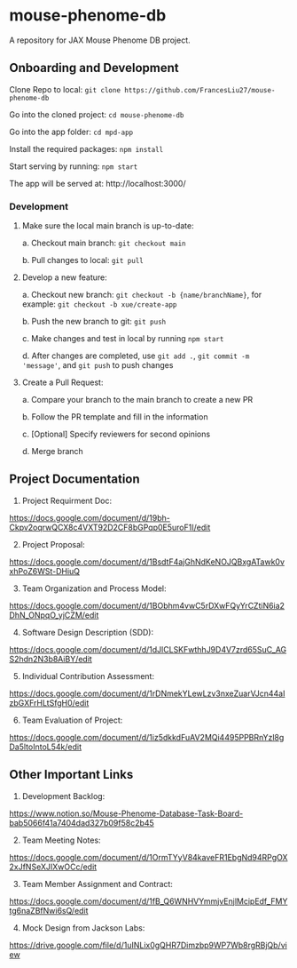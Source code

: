 # mouse-phenome-db
A repository for JAX Mouse Phenome DB project.

## Onboarding and Development

Clone Repo to local: `git clone https://github.com/FrancesLiu27/mouse-phenome-db`

Go into the cloned project: `cd mouse-phenome-db`

Go into the app folder: `cd mpd-app`

Install the required packages: `npm install`

Start serving by running: `npm start`

The app will be served at: http://localhost:3000/

### Development
   
1. Make sure the local main branch is up-to-date:
   
   a. Checkout main branch: `git checkout main`
   
   b. Pull changes to local: `git pull`
   
2. Develop a new feature:
   
   a. Checkout new branch: `git checkout -b {name/branchName}`, for example: `git checkout -b xue/create-app`
   
   b. Push the new branch to git: `git push`
   
   c. Make changes and test in local by running `npm start`
   
   d. After changes are completed, use `git add .`, `git commit -m 'message'`, and `git push` to push changes

3. Create a Pull Request:
   
   a. Compare your branch to the main branch to create a new PR
   
   b. Follow the PR template and fill in the information
   
   c. [Optional] Specify reviewers for second opinions
   
   d. Merge branch


## Project Documentation

1. Project Requirment Doc:

https://docs.google.com/document/d/19bh-Ckpv2oqrwQCX8c4VXT92D2CF8bGPqp0E5uroF1I/edit

2. Project Proposal:

https://docs.google.com/document/d/1BsdtF4ajGhNdKeNOJQBxgATawk0vxhPoZ6WSt-DHiuQ

3. Team Organization and Process Model:

https://docs.google.com/document/d/1BObhm4vwC5rDXwFQyYrCZtiN6ia2DhN_ONpqO_yjCZM/edit

4. Software Design Description (SDD):

https://docs.google.com/document/d/1dJlCLSKFwthhJ9D4V7zrd65SuC_AGS2hdn2N3b8AiBY/edit

5. Individual Contribution Assessment:

https://docs.google.com/document/d/1rDNmekYLewLzv3nxeZuarVJcn44aIzbGXFrHLtSfgH0/edit

6. Team Evaluation of Project:

https://docs.google.com/document/d/1iz5dkkdFuAV2MQi4495PPBRnYzl8gDa5ltoIntoL54k/edit


## Other Important Links

1. Development Backlog:

https://www.notion.so/Mouse-Phenome-Database-Task-Board-bab5066f41a7404dad327b09f58c2b45

2. Team Meeting Notes:

https://docs.google.com/document/d/1OrmTYyV84kaveFR1EbgNd94RPgOX2xJfNSeXJIXwOCc/edit

3. Team Member Assignment and Contract:

https://docs.google.com/document/d/1fB_Q6WNHVYmmjvEnjlMcipEdf_FMYtg6naZBfNwi6sQ/edit

4. Mock Design from Jackson Labs:

https://drive.google.com/file/d/1uINLix0gQHR7Dimzbp9WP7Wb8rgRBjQb/view








